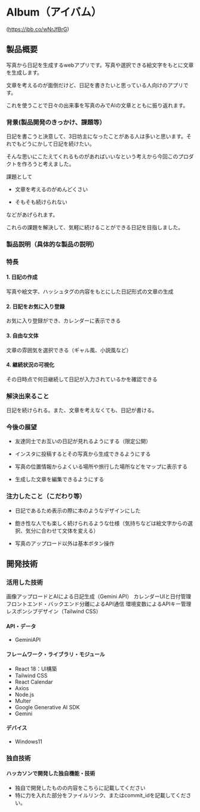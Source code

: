 # AIbum（アイバム）

(https://ibb.co/wNrJfBrG)

## 製品概要
写真から日記を生成するwebアプリです。写真や選択できる絵文字をもとに文章を生成します。　　

文章を考えるのが面倒だけど、日記を書きたいと思っている人向けのアプリです。　　

これを使うことで日々の出来事を写真のみでAIの文章とともに振り返れます。
### 背景(製品開発のきっかけ、課題等）
日記を書こうと決意して、3日坊主になったことがある人は多いと思います。それでもどうにかして日記を続けたい。　　

そんな思いにこたえてくれるものがあればいいなという考えから今回このプロダクトを作ろうと考えました。　　

課題として　　

* 文章を考えるのがめんどくさい　　

* そもそも続けられない　　

などがあげられます。　　

これらの課題を解決して、気軽に続けることができる日記を目指しました。
### 製品説明（具体的な製品の説明）
### 特長
#### 1. 日記の作成
写真や絵文字、ハッシュタグの内容をもとにした日記形式の文章の生成
#### 2. 日記をお気に入り登録
お気に入り登録ができ、カレンダーに表示できる
#### 3. 自由な文体
文章の雰囲気を選択できる（ギャル風、小説風など）
#### 4. 継続状況の可視化
その日時点で何日継続して日記が入力されているかを確認できる

### 解決出来ること
日記を続けられる。また、文章を考えなくても、日記が書ける。
### 今後の展望
* 友達同士でお互いの日記が見れるようにする（限定公開）　　

* インスタに投稿するとその写真から生成できるようにする　　

* 写真の位置情報からよくいる場所や旅行した場所などをマップに表示する  

* 生成した文章を編集できるようにする　　

### 注力したこと（こだわり等）
* 日記であるため表示の際に本のようなデザインにした　　

* 飽き性な人でも楽しく続けられるような仕様（気持ちなどは絵文字からの選択、気分に合わせて文体を変える）  

* 写真のアップロード以外は基本ボタン操作

## 開発技術
### 活用した技術
画像アップロードとAIによる日記生成（Gemini API）
カレンダーUIと日付管理
フロントエンド・バックエンド分離によるAPI通信
環境変数によるAPIキー管理
レスポンシブデザイン（Tailwind CSS）
#### API・データ
* GeminiAPI
#### フレームワーク・ライブラリ・モジュール
* React 18：UI構築
* Tailwind CSS
* React Calendar
* Axios
* Node.js
* Multer
* Google Generative AI SDK
* Gemini 

#### デバイス
* Windows11

### 独自技術
#### ハッカソンで開発した独自機能・技術
* 独自で開発したものの内容をこちらに記載してください
* 特に力を入れた部分をファイルリンク、またはcommit_idを記載してください。

